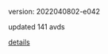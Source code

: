 version: 2022040802-e042

updated 141 avds

[details](https://github.com/0x74f917491bfa7ebfa379/ali_avd_db/blob/master/change_log/2022/04/08/02/e042.txt)